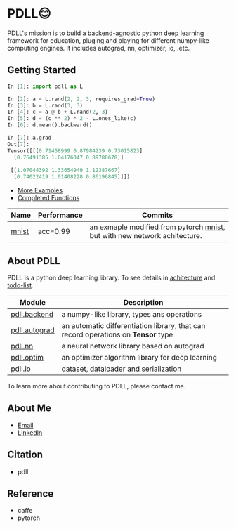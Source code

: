 # PDLL😊
PDLL's mission is to build a backend-agnostic python deep learning framework for education, pluging and playing for different numpy-like computing engines.
It includes autograd, nn, optimizer, io, .etc.

## Getting Started

```python
In [1]: import pdll as L

In [2]: a = L.rand(2, 2, 3, requires_grad=True)
In [3]: b = L.rand(3, 3)
In [4]: c = a @ b + L.rand(2, 3)
In [5]: d = (c ** 2) * 2 - L.ones_like(c)
In [6]: d.mean().backward()

In [7]: a.grad
Out[7]: 
Tensor([[[0.71458999 0.87984239 0.73015823]
  [0.76491385 1.04176047 0.89780678]]
  
 [[1.07044392 1.33654949 1.12387667]
  [0.74022419 1.01408228 0.86196845]]])

```

- [More Examples](./examples/)
- [Completed Functions](./docs/todolist.md)


Name | Performance | Commits 
---|---|---
[mnist](./examples/mnist.py) | acc=0.99 | an exmaple modified from pytorch [mnist](https://github.com/pytorch/examples/tree/master/mnist), but with new network achitecture.

## About PDLL

PDLL is a python deep learning library. To see details in [achitecture](./docs/achitecture.md) and [todo-list](./docs/todolist.md).

Module | Description
---|---
[pdll.backend]() | a numpy-like library, types ans operations
[pdll.autograd]() | an automatic differentiation library, that can record operations on **Tensor** type 
[pdll.nn]() | a neural network library based on autograd
[pdll.optim]() | an optimizer algorithm library for deep learning
[pdll.io]() | dataset, dataloader and serialization


To learn more about contributing to PDLL, please contact me.

## About Me
- [Email]()
- [LinkedIn](https://www.linkedin.com/in/lyuwenyu/)

## Citation
- pdll

## Reference
- caffe  
- pytorch
